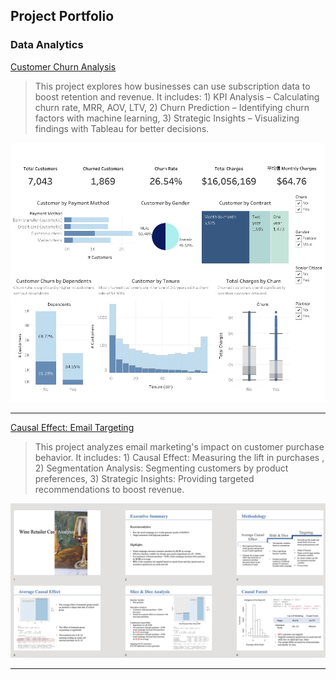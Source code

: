 ## Project Portfolio


### Data Analytics
[Customer Churn Analysis](pdf/Customer2.html)
> This project explores how businesses can use subscription data to boost retention and revenue. It includes: 1) KPI Analysis – Calculating churn rate, MRR, AOV, LTV, 2) Churn Prediction – Identifying churn factors with machine learning, 3) Strategic Insights – Visualizing findings with Tableau for better decisions.  
<img src="images/13.jpeg"/>

---
[Causal Effect: Email Targeting](pdf/Retailer.html)
> This project analyzes email marketing's impact on customer purchase behavior. It includes: 1) Causal Effect: Measuring the lift in purchases , 2) Segmentation Analysis: Segmenting customers by product preferences, 3) Strategic Insights: Providing targeted recommendations to boost revenue.
>
<img src="images/Retailer2.jpeg"/>

---



